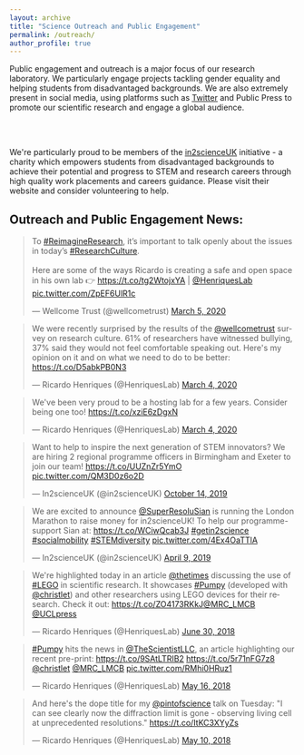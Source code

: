 ```yaml
---
layout: archive
title: "Science Outreach and Public Engagement"
permalink: /outreach/
author_profile: true
---
```


<p align= "justify">

Public engagement and outreach is a major focus of our research laboratory. We particularly engage projects tackling gender equality and helping students from disadvantaged backgrounds. We are also extremely present in social media, using platforms such as <u><a href="https://twitter.com/HenriquesLab">Twitter</a></u> and Public Press to promote our scientific research and engage a global audience.

<br><br>

We're particularly proud to be members of the <u><a href="https://in2scienceuk.org/">in2scienceUK</a></u> initiative - a charity which empowers students from disadvantaged backgrounds to achieve their potential and progress to STEM and research careers through high quality work placements and careers guidance. Please visit their website and consider volunteering to help.

<h2>Outreach and Public Engagement News:</h2>

<blockquote class="twitter-tweet"><p lang="en" dir="ltr">To <a href="https://twitter.com/hashtag/ReimagineResearch?src=hash&amp;ref_src=twsrc%5Etfw">#ReimagineResearch</a>, it’s important to talk openly about the issues in today’s <a href="https://twitter.com/hashtag/ResearchCulture?src=hash&amp;ref_src=twsrc%5Etfw">#ResearchCulture</a>. <br><br>Here are some of the ways Ricardo is creating a safe and open space in his own lab 👉 <a href="https://t.co/tg2WtojxYA">https://t.co/tg2WtojxYA</a> | <a href="https://twitter.com/HenriquesLab?ref_src=twsrc%5Etfw">@HenriquesLab</a> <a href="https://t.co/ZpEF6UlR1c">pic.twitter.com/ZpEF6UlR1c</a></p>&mdash; Wellcome Trust (@wellcometrust) <a href="https://twitter.com/wellcometrust/status/1235519236086235136?ref_src=twsrc%5Etfw">March 5, 2020</a></blockquote> <script async src="https://platform.twitter.com/widgets.js" charset="utf-8"></script>

<blockquote class="twitter-tweet"><p lang="en" dir="ltr">We were recently surprised by the results of the <a href="https://twitter.com/wellcometrust?ref_src=twsrc%5Etfw">@wellcometrust</a> survey on research culture. 61% of researchers have witnessed bullying, 37% said they would not feel comfortable speaking out. Here&#39;s my opinion on it and on what we need to do to be better: <a href="https://t.co/D5abkPB0N3">https://t.co/D5abkPB0N3</a></p>&mdash; Ricardo Henriques (@HenriquesLab) <a href="https://twitter.com/HenriquesLab/status/1235194058861096962?ref_src=twsrc%5Etfw">March 4, 2020</a></blockquote> <script async src="https://platform.twitter.com/widgets.js" charset="utf-8"></script>

<blockquote class="twitter-tweet"><p lang="en" dir="ltr">We&#39;ve been very proud to be a hosting lab for a few years. Consider being one too! <a href="https://t.co/xziE6zDgxN">https://t.co/xziE6zDgxN</a></p>&mdash; Ricardo Henriques (@HenriquesLab) <a href="https://twitter.com/HenriquesLab/status/1235205722935308290?ref_src=twsrc%5Etfw">March 4, 2020</a></blockquote> <script async src="https://platform.twitter.com/widgets.js" charset="utf-8"></script>

<blockquote class="twitter-tweet"><p lang="en" dir="ltr">Want to help to inspire the next generation of STEM innovators? We are hiring 2 regional programme officers in Birmingham and Exeter to join our team! <a href="https://t.co/UUZnZr5YmO">https://t.co/UUZnZr5YmO</a> <a href="https://t.co/QM3D0z6o2D">pic.twitter.com/QM3D0z6o2D</a></p>&mdash; In2scienceUK (@in2scienceUK) <a href="https://twitter.com/in2scienceUK/status/1183717735290814465?ref_src=twsrc%5Etfw">October 14, 2019</a></blockquote> <script async src="https://platform.twitter.com/widgets.js" charset="utf-8"></script>

<blockquote class="twitter-tweet"><p lang="en" dir="ltr">We are excited to announce <a href="https://twitter.com/SuperResoluSian?ref_src=twsrc%5Etfw">@SuperResoluSian</a> is running the London Marathon to raise money for in2scienceUK! To help our programme- support Sian at: <a href="https://t.co/WCiwQcab3J">https://t.co/WCiwQcab3J</a> <a href="https://twitter.com/hashtag/getin2science?src=hash&amp;ref_src=twsrc%5Etfw">#getin2science</a> <a href="https://twitter.com/hashtag/socialmobility?src=hash&amp;ref_src=twsrc%5Etfw">#socialmobility</a> <a href="https://twitter.com/hashtag/STEMdiversity?src=hash&amp;ref_src=twsrc%5Etfw">#STEMdiversity</a> <a href="https://t.co/4Ex4OaTTlA">pic.twitter.com/4Ex4OaTTlA</a></p>&mdash; In2scienceUK (@in2scienceUK) <a href="https://twitter.com/in2scienceUK/status/1115517957688496128?ref_src=twsrc%5Etfw">April 9, 2019</a></blockquote> <script async src="https://platform.twitter.com/widgets.js" charset="utf-8"></script>

<blockquote class="twitter-tweet"><p lang="en" dir="ltr">We&#39;re highlighted today in an article <a href="https://twitter.com/thetimes?ref_src=twsrc%5Etfw">@thetimes</a> discussing the use of <a href="https://twitter.com/hashtag/LEGO?src=hash&amp;ref_src=twsrc%5Etfw">#LEGO</a> in scientific research. It showcases <a href="https://twitter.com/hashtag/Pumpy?src=hash&amp;ref_src=twsrc%5Etfw">#Pumpy</a> (developed with <a href="https://twitter.com/christlet?ref_src=twsrc%5Etfw">@christlet</a>) and other researchers using LEGO devices for their research. Check it out: <a href="https://t.co/ZO4173RKkJ">https://t.co/ZO4173RKkJ</a><a href="https://twitter.com/MRC_LMCB?ref_src=twsrc%5Etfw">@MRC_LMCB</a> <a href="https://twitter.com/UCLpress?ref_src=twsrc%5Etfw">@UCLpress</a></p>&mdash; Ricardo Henriques (@HenriquesLab) <a href="https://twitter.com/HenriquesLab/status/1012977485728886789?ref_src=twsrc%5Etfw">June 30, 2018</a></blockquote> <script async src="https://platform.twitter.com/widgets.js" charset="utf-8"></script>

<blockquote class="twitter-tweet"><p lang="en" dir="ltr"><a href="https://twitter.com/hashtag/Pumpy?src=hash&amp;ref_src=twsrc%5Etfw">#Pumpy</a> hits the news in <a href="https://twitter.com/TheScientistLLC?ref_src=twsrc%5Etfw">@TheScientistLLC</a>, an article highlighting our recent pre-print: <a href="https://t.co/9SAtLTRIB2">https://t.co/9SAtLTRIB2</a> <a href="https://t.co/5r71nFG7z8">https://t.co/5r71nFG7z8</a> <a href="https://twitter.com/christlet?ref_src=twsrc%5Etfw">@christlet</a> <a href="https://twitter.com/MRC_LMCB?ref_src=twsrc%5Etfw">@MRC_LMCB</a> <a href="https://t.co/RMhi0HRuz1">pic.twitter.com/RMhi0HRuz1</a></p>&mdash; Ricardo Henriques (@HenriquesLab) <a href="https://twitter.com/HenriquesLab/status/996756535576588289?ref_src=twsrc%5Etfw">May 16, 2018</a></blockquote> <script async src="https://platform.twitter.com/widgets.js" charset="utf-8"></script>

<blockquote class="twitter-tweet"><p lang="en" dir="ltr">And here&#39;s the dope title for my <a href="https://twitter.com/pintofscience?ref_src=twsrc%5Etfw">@pintofscience</a> talk on Tuesday: &quot;I can see clearly now the diffraction limit is gone - observing living cell at unprecedented resolutions.&quot; <a href="https://t.co/ItKC3XYyZs">https://t.co/ItKC3XYyZs</a></p>&mdash; Ricardo Henriques (@HenriquesLab) <a href="https://twitter.com/HenriquesLab/status/994592120831963138?ref_src=twsrc%5Etfw">May 10, 2018</a></blockquote> <script async src="https://platform.twitter.com/widgets.js" charset="utf-8"></script>
